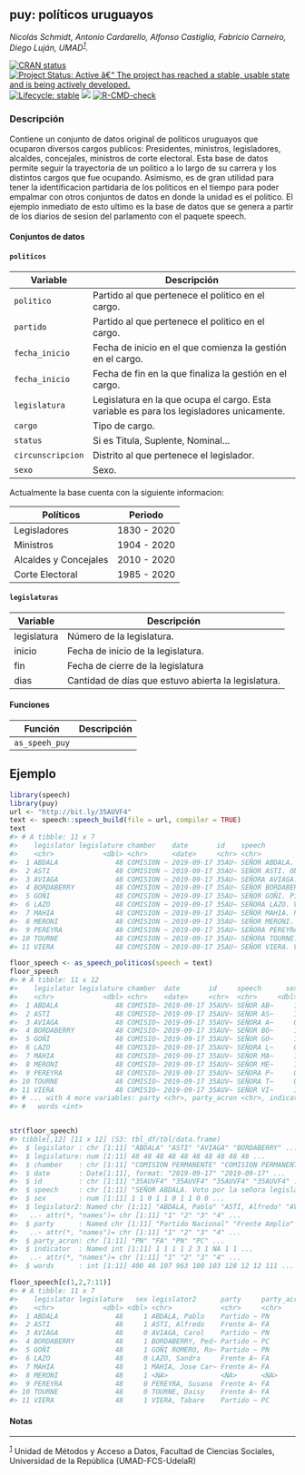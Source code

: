 
<!-- README.md is generated from README.Rmd. Please edit that file -->

## puy: políticos uruguayos

*Nicolás Schmidt, Antonio Cardarello, Alfonso Castiglia, Fabricio
Carneiro, Diego Luján,
UMAD<sup><a id="fnr.1" class="footref" href="#fn.1">1</a></sup>.*

<!-- badges: start -->

[![CRAN
status](https://www.r-pkg.org/badges/version/puy)](https://CRAN.R-project.org/package=puy)
[![Project Status: Active â€“ The project has reached a stable, usable
state and is being actively
developed.](https://www.repostatus.org/badges/latest/active.svg)](https://www.repostatus.org/#active)
[![Lifecycle:
stable](https://img.shields.io/badge/lifecycle-stable-green.svg)](https://lifecycle.r-lib.org/articles/stages.html)
[![](https://img.shields.io/badge/devel%20version-0.1.0.08-orange.svg)](https://github.com/Nicolas-Schmidt/puy)
[![R-CMD-check](https://github.com/Nicolas-Schmidt/puy/workflows/R-CMD-check/badge.svg)](https://github.com/Nicolas-Schmidt/puy/actions)
<!-- badges: end -->

### Descripción

Contiene un conjunto de datos original de politicos uruguayos que
ocuparon diversos cargos publicos: Presidentes, ministros, legisladores,
alcaldes, concejales, ministros de corte electoral. Esta base de datos
permite seguir la trayectoria de un politico a lo largo de su carrera y
los distintos cargos que fue ocupando. Asimismo, es de gran utilidad
para tener la identificacion partidaria de los politicos en el tiempo
para poder empalmar con otros conjuntos de datos en donde la unidad es
el politico. El ejemplo inmediato de esto ultimo es la base de datos que
se genera a partir de los diarios de sesion del parlamento con el
paquete speech.

#### Conjuntos de datos

#### `politicos`

| Variable          | Descripción                                                                              |
| ----------------- | ---------------------------------------------------------------------------------------- |
| `politico`        | Partido al que pertenece el politico en el cargo.                                        |
| `partido`         | Partido al que pertenece el politico en el cargo.                                        |
| `fecha_inicio`    | Fecha de inicio en el que comienza la gestión en el cargo.                               |
| `fecha_inicio`    | Fecha de fin en la que finaliza la gestión en el cargo.                                  |
| `legislatura`     | Legislatura en la que ocupa el cargo. Esta variable es para los legisladores unicamente. |
| `cargo`           | Tipo de cargo.                                                                           |
| `status`          | Si es Titula, Suplente, Nominal…                                                         |
| `circunscripcion` | Distrito al que pertenece el legislador.                                                 |
| `sexo`            | Sexo.                                                                                    |

Actualmente la base cuenta con la siguiente informacion:

| Políticos             | Periodo     |
| --------------------- | ----------- |
| Legisladores          | 1830 - 2020 |
| Ministros             | 1904 - 2020 |
| Alcaldes y Concejales | 2010 - 2020 |
| Corte Electoral       | 1985 - 2020 |

#### `legislaturas`

| Variable    | Descripción                                         |
| ----------- | --------------------------------------------------- |
| legislatura | Número de la legislatura.                           |
| inicio      | Fecha de inicio de la legislatura.                  |
| fin         | Fecha de cierre de la legislatura                   |
| dias        | Cantidad de días que estuvo abierta la legislatura. |

#### Funciones

| Función        | Descripción |
| -------------- | ----------- |
| `as_speeh_puy` |             |

## Ejemplo

``` r
library(speech)
library(puy)
url <- "http://bit.ly/35AUVF4"
text <- speech::speech_build(file = url, compiler = TRUE)
text
#> # A tibble: 11 x 7
#>    legislator legislature chamber    date       id    speech                 sex
#>    <chr>            <dbl> <chr>      <date>     <chr> <chr>                <dbl>
#>  1 ABDALA              48 COMISION ~ 2019-09-17 35AU~ SEÑOR ABDALA. Voto ~     1
#>  2 ASTI                48 COMISION ~ 2019-09-17 35AU~ SEÑOR ASTI. Obviame~     1
#>  3 AVIAGA              48 COMISION ~ 2019-09-17 35AU~ SEÑORA AVIAGA. Pido~     0
#>  4 BORDABERRY          48 COMISION ~ 2019-09-17 35AU~ SEÑOR BORDABERRY. P~     1
#>  5 GOÑI                48 COMISION ~ 2019-09-17 35AU~ SEÑOR GOÑI. Pido la~     1
#>  6 LAZO                48 COMISION ~ 2019-09-17 35AU~ SEÑORA LAZO. Voto p~     0
#>  7 MAHIA               48 COMISION ~ 2019-09-17 35AU~ SEÑOR MAHIA. Pido l~     1
#>  8 MERONI              48 COMISION ~ 2019-09-17 35AU~ SEÑOR MERONI. Voto,~     1
#>  9 PEREYRA             48 COMISION ~ 2019-09-17 35AU~ SEÑORA PEREYRA. Con~     0
#> 10 TOURNE              48 COMISION ~ 2019-09-17 35AU~ SEÑORA TOURNE. Voy ~     0
#> 11 VIERA               48 COMISION ~ 2019-09-17 35AU~ SEÑOR VIERA. Voto p~     1

floor_speech <- as_speech_politicos(speech = text)
floor_speech
#> # A tibble: 11 x 12
#>    legislator legislature chamber  date       id     speech      sex legislator2
#>    <chr>            <dbl> <chr>    <date>     <chr>  <chr>     <dbl> <chr>      
#>  1 ABDALA              48 COMISIO~ 2019-09-17 35AUV~ SEÑOR AB~     1 ABDALA, Pa~
#>  2 ASTI                48 COMISIO~ 2019-09-17 35AUV~ SEÑOR AS~     1 ASTI, Alfr~
#>  3 AVIAGA              48 COMISIO~ 2019-09-17 35AUV~ SEÑORA A~     0 AVIAGA, Ca~
#>  4 BORDABERRY          48 COMISIO~ 2019-09-17 35AUV~ SEÑOR BO~     1 BORDABERRY~
#>  5 GOÑI                48 COMISIO~ 2019-09-17 35AUV~ SEÑOR GO~     1 GOÑI ROMER~
#>  6 LAZO                48 COMISIO~ 2019-09-17 35AUV~ SEÑORA L~     0 LAZO, Sand~
#>  7 MAHIA               48 COMISIO~ 2019-09-17 35AUV~ SEÑOR MA~     1 MAHIA, Jos~
#>  8 MERONI              48 COMISIO~ 2019-09-17 35AUV~ SEÑOR ME~     1 <NA>       
#>  9 PEREYRA             48 COMISIO~ 2019-09-17 35AUV~ SEÑORA P~     0 PEREYRA, S~
#> 10 TOURNE              48 COMISIO~ 2019-09-17 35AUV~ SEÑORA T~     0 TOURNE, Da~
#> 11 VIERA               48 COMISIO~ 2019-09-17 35AUV~ SEÑOR VI~     1 VIERA, Tab~
#> # ... with 4 more variables: party <chr>, party_acron <chr>, indicator <int>,
#> #   words <int>


str(floor_speech)
#> tibble[,12] [11 x 12] (S3: tbl_df/tbl/data.frame)
#>  $ legislator : chr [1:11] "ABDALA" "ASTI" "AVIAGA" "BORDABERRY" ...
#>  $ legislature: num [1:11] 48 48 48 48 48 48 48 48 48 48 ...
#>  $ chamber    : chr [1:11] "COMISION PERMANENTE" "COMISION PERMANENTE" "COMISION PERMANENTE" "COMISION PERMANENTE" ...
#>  $ date       : Date[1:11], format: "2019-09-17" "2019-09-17" ...
#>  $ id         : chr [1:11] "35AUVF4" "35AUVF4" "35AUVF4" "35AUVF4" ...
#>  $ speech     : chr [1:11] "SEÑOR ABDALA. Voto por la señora legisladora Daisy Tourné. Si me lo permite, voy a fundamentar el voto. Para ro"| __truncated__ "SEÑOR ASTI. Obviamente, es con mucho gusto y con mucha convicción que vamos a votar a nuestra querida y experim"| __truncated__ "SEÑORA AVIAGA. Pido la palabra. SEÑORA AVIAGA. En el mismo sentido, con mucho gusto vamos a acompañar la propue"| __truncated__ "SEÑOR BORDABERRY. Pido la palabra. SEÑOR BORDABERRY. Propongo a la señora legisladora Daisy Tourné como preside"| __truncated__ ...
#>  $ sex        : num [1:11] 1 1 0 1 1 0 1 1 0 0 ...
#>  $ legislator2: Named chr [1:11] "ABDALA, Pablo" "ASTI, Alfredo" "AVIAGA, Carol" "BORDABERRY, Pedro" ...
#>   ..- attr(*, "names")= chr [1:11] "1" "2" "3" "4" ...
#>  $ party      : Named chr [1:11] "Partido Nacional" "Frente Amplio" "Partido Nacional" "Partido Colorado" ...
#>   ..- attr(*, "names")= chr [1:11] "1" "2" "3" "4" ...
#>  $ party_acron: chr [1:11] "PN" "FA" "PN" "PC" ...
#>  $ indicator  : Named int [1:11] 1 1 1 1 2 3 1 NA 1 1 ...
#>   ..- attr(*, "names")= chr [1:11] "1" "2" "3" "4" ...
#>  $ words      : int [1:11] 400 46 107 963 100 103 128 12 12 111 ...

floor_speech[c(1,2,7:11)]
#> # A tibble: 11 x 7
#>    legislator legislature   sex legislator2      party     party_acron indicator
#>    <chr>            <dbl> <dbl> <chr>            <chr>     <chr>           <int>
#>  1 ABDALA              48     1 ABDALA, Pablo    Partido ~ PN                  1
#>  2 ASTI                48     1 ASTI, Alfredo    Frente A~ FA                  1
#>  3 AVIAGA              48     0 AVIAGA, Carol    Partido ~ PN                  1
#>  4 BORDABERRY          48     1 BORDABERRY, Ped~ Partido ~ PC                  1
#>  5 GOÑI                48     1 GOÑI ROMERO, Ro~ Partido ~ PN                  2
#>  6 LAZO                48     0 LAZO, Sandra     Frente A~ FA                  3
#>  7 MAHIA               48     1 MAHIA, Jose Car~ Frente A~ FA                  1
#>  8 MERONI              48     1 <NA>             <NA>      <NA>               NA
#>  9 PEREYRA             48     0 PEREYRA, Susana  Frente A~ FA                  1
#> 10 TOURNE              48     0 TOURNE, Daisy    Frente A~ FA                  1
#> 11 VIERA               48     1 VIERA, Tabare    Partido ~ PC                  1
```

#### Notas

-----

<sup><a id="fn.1" href="#fnr.1">1</a></sup> Unidad de Métodos y Acceso a
Datos, Facultad de Ciencias Sociales, Universidad de la República
(UMAD-FCS-UdelaR)
